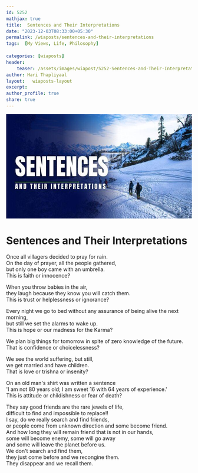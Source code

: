 ```yaml
---        
id: 5252       
mathjax: true        
title:  Sentences and Their Interpretations          
date: "2023-12-03T08:33:00+05:30"        
permalink: /wiaposts/sentences-and-their-interpretations        
tags:  [My Views, Life, Philosophy]         
        
categories: [wiaposts] 
header:        
    teaser: /assets/images/wiapost/5252-Sentences-and-Their-Interpretations.jpg        
author: Hari Thapliyaal        
layout:   wiaposts-layout
excerpt:        
author_profile: true        
share: true        
---   
```

![Sentences and Their Interpretations](/assets/images/wiapost/5252-Sentences-and-Their-Interpretations.jpg)
   
# Sentences and Their Interpretations   
Once all villagers decided to pray for rain.    
On the day of prayer, all the people gathered,    
but only one boy came with an umbrella.       
This is faith or innocence?   
   
When you throw babies in the air,    
they laugh because they know you will catch them.      
This is trust or helplessness or ignorance?   
   
Every night we go to bed without any assurance of being alive the next morning,    
but still we set the alarms to wake up.       
This is hope or our madness for the Karma?   
   
We plan big things for tomorrow in spite of zero knowledge of the future.    
That is confidence or choicelessness?   
   
We see the world suffering, but still,    
we get married and have children.    
That is love or trishna or insenity?   
   
On an old man's shirt was written a sentence    
'I am not 80 years old; I am sweet 16 with 64 years of experience.'    
This is attitude or childishness or fear of death?   
   
They say good friends are the rare jewels of life,    
difficult to find and impossible to replace!!    
I say, do we really search and find friends,    
or people come from unknown direction and some become friend.    
And how long they will remain friend that is not in our hands,    
some will become enemy, some will go away    
and some will leave the planet before us.   
We don't search and find them,   
they just come before and we recongine them.   
They disappear and we recall them.   
   
